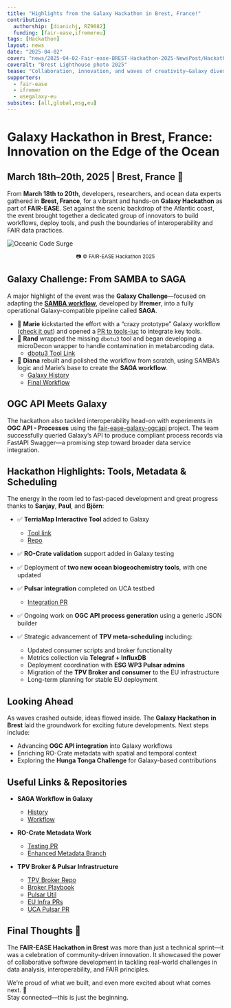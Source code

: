 ```yaml
---
title: "Highlights from the Galaxy Hackathon in Brest, France!"
contributions:
  authorship: [dianichj, RZ9082]
  funding: [fair-ease,ifremereu]
tags: [Hackathon]
layout: news
date: "2025-04-02"
cover: "news/2025-04-02-Fair-ease-BREST-Hackathon-2025-NewsPost/Hackathon-FAIR-EASE-2025-lighthouse.jpg"
coveralt: "Brest Lighthouse photo 2025"
tease: "Collaboration, innovation, and waves of creativity—Galaxy dives into data at the FAIR-EASE Hackathon in Brest!"
supporters:
  - fair-ease
  - ifremer
  - usegalaxy-eu
subsites: [all,global,esg,eu]
---
```


# Galaxy Hackathon in Brest, France: Innovation on the Edge of the Ocean

## March 18th–20th, 2025 | Brest, France 🌊

From **March 18th to 20th**, developers, researchers, and ocean data experts gathered in **Brest, France**, for a vibrant and hands-on **Galaxy Hackathon** as part of **FAIR-EASE**. Set against the scenic backdrop of the Atlantic coast, the event brought together a dedicated group of innovators to build workflows, deploy tools, and push the boundaries of interoperability and FAIR data practices.

![Oceanic Code Surge](news/2025-04-02-Fair-ease-BREST-Hackathon-2025-NewsPost/Hackathon-Brest-2025-NTO.jpg)  
<p align="center"><sub>📷 © FAIR-EASE Hackathon 2025</sub></p>

## Galaxy Challenge: From SAMBA to SAGA

A major highlight of the event was the **Galaxy Challenge**—focused on adapting the **[SAMBA workflow](https://gitlab.ifremer.fr/bioinfo/workflows/samba)**, developed by **Ifremer**, into a fully operational Galaxy-compatible pipeline called **SAGA**.

- 🌟 **Marie** kickstarted the effort with a “crazy prototype” Galaxy workflow ([check it out](https://usegalaxy.eu/u/marie.josse/w/unnamed-workflow)) and opened a [PR to tools-iuc](https://github.com/ifremer-bioinformatics/tools-iuc/pull/1) to integrate key tools.
- 🧪 **Rand** wrapped the missing `dbotu3` tool and began developing a microDecon wrapper to handle contamination in metabarcoding data.  
  - [dbotu3 Tool Link](https://usegalaxy.eu/root?tool_id=toolshed.g2.bx.psu.edu/repos/bgruening/qiime2_dbotu_q2/qiime2_dbotu_q2/2022.11.1+galaxy0)
- 🔧 **Diana** rebuilt and polished the workflow from scratch, using SAMBA’s logic and Marie’s base to create the **SAGA workflow**.  
  - [Galaxy History](https://usegalaxy.eu/u/dianitachj24/h/wf-saga)  
  - [Final Workflow](https://usegalaxy.eu/u/dianitachj24/w/workflow-constructed-from-history-wf-saga)

## OGC API Meets Galaxy

The hackathon also tackled interoperability head-on with experiments in **OGC API - Processes** using the [fair-ease-galaxy-ogcapi](https://github.com/dmeaux/fair-ease-galaxy-ogcapi) project. The team successfully queried Galaxy’s API to produce compliant process records via FastAPI Swagger—a promising step toward broader data service integration.

## Hackathon Highlights: Tools, Metadata & Scheduling

The energy in the room led to fast-paced development and great progress thanks to **Sanjay**, **Paul**, and **Björn**:

- ✅ **TerriaMap Interactive Tool** added to Galaxy  
  - [Tool link](https://usegalaxy.eu/root?tool_id=interactive_tool_terriamap)  
  - [Repo](https://github.com/usegalaxy-eu/galaxy/tree/release_24.2_europe/tools/interactive/terriamap)

- ✅ **RO-Crate validation** support added in Galaxy testing
- ✅ Deployment of **two new ocean biogeochemistry tools**, with one updated
- ✅ **Pulsar integration** completed on UCA testbed  
  - [Integration PR](https://github.com/usegalaxy-eu/infrastructure-playbook/pull/1447)

- ✅ Ongoing work on **OGC API process generation** using a generic JSON builder
- ✅ Strategic advancement of **TPV meta-scheduling** including:  
  - Updated consumer scripts and broker functionality  
  - Metrics collection via **Telegraf + InfluxDB**  
  - Deployment coordination with **ESG WP3 Pulsar admins**  
  - Migration of the **TPV Broker and consumer** to the EU infrastructure  
  - Long-term planning for stable EU deployment

## Looking Ahead

As waves crashed outside, ideas flowed inside. The **Galaxy Hackathon in Brest** laid the groundwork for exciting future developments. Next steps include:

- Advancing **OGC API integration** into Galaxy workflows  
- Enriching RO-Crate metadata with spatial and temporal context  
- Exploring the **Hunga Tonga Challenge** for Galaxy-based contributions

## Useful Links & Repositories

- **SAGA Workflow in Galaxy**  
  - [History](https://usegalaxy.eu/u/dianitachj24/h/wf-saga)  
  - [Workflow](https://usegalaxy.eu/u/dianitachj24/w/workflow-constructed-from-history-wf-saga)

- **RO-Crate Metadata Work**  
  - [Testing PR](https://github.com/galaxyproject/galaxy/pull/19846)  
  - [Enhanced Metadata Branch](https://github.com/ResearchObject/galaxy/tree/more-rocrate-metadata)

- **TPV Broker & Pulsar Infrastructure**  
  - [TPV Broker Repo](https://github.com/usegalaxy-eu/tpv-broker)  
  - [Broker Playbook](https://github.com/usegalaxy-eu/ansible-tpv-broker)  
  - [Pulsar Util](https://github.com/usegalaxy-eu/ansible-pulsar-util)  
  - [EU Infra PRs](https://github.com/usegalaxy-eu/infrastructure-playbook/pull/1446)  
  - [UCA Pulsar PR](https://github.com/usegalaxy-eu/infrastructure-playbook/pull/1447)

## Final Thoughts 💬

The **FAIR-EASE Hackathon in Brest** was more than just a technical sprint—it was a celebration of community-driven innovation. It showcased the power of collaborative software development in tackling real-world challenges in data analysis, interoperability, and FAIR principles.

We’re proud of what we built, and even more excited about what comes next. 🚀  
Stay connected—this is just the beginning.

